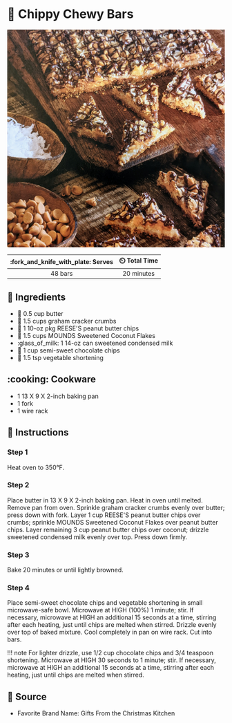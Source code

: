 # :chocolate_bar: Chippy Chewy Bars

![Chippy Chewy Bars](../assets/images/chippy-chewy-bars.jpg)

| :fork_and_knife_with_plate: Serves | :timer_clock: Total Time |
|:----------------------------------:|:-----------------------: |
| 48 bars | 20 minutes |

## :salt: Ingredients

- :butter: 0.5 cup butter
- :cookie: 1.5 cups graham cracker crumbs
- :chocolate_bar: 1 10-oz pkg REESE'S peanut butter chips
- :coconut: 1.5 cups MOUNDS Sweetened Coconut Flakes
- :glass_of_milk: 1 14-oz can sweetened condensed milk
- :chocolate_bar: 1 cup semi-sweet chocolate chips
- :carrot: 1.5 tsp vegetable shortening

## :cooking: Cookware

- 1 13 X 9 X 2-inch baking pan
- 1 fork
- 1 wire rack

## :pencil: Instructions

### Step 1

Heat oven to 350°F.

### Step 2

Place butter in 13 X 9 X 2-inch baking pan. Heat in oven until melted. Remove pan from oven. Sprinkle graham cracker
crumbs evenly over butter; press down with fork. Layer 1 cup REESE'S peanut butter chips over crumbs; sprinkle MOUNDS
Sweetened Coconut Flakes over peanut butter chips. Layer remaining 3 cup peanut butter chips over coconut; drizzle
sweetened condensed milk evenly over top. Press down firmly.

### Step 3

Bake 20 minutes or until lightly browned.

### Step 4

Place semi-sweet chocolate chips and vegetable shortening in small microwave-safe bowl. Microwave at HIGH (100%) 1
minute; stir. If necessary, microwave at HIGH an additional 15 seconds at a time, stirring after each heating, just
until chips are melted when stirred. Drizzle evenly over top of baked mixture. Cool completely in pan on wire rack. Cut
into bars.

!!! note
    For lighter drizzle, use 1/2 cup chocolate chips and 3/4 teaspoon shortening. Microwave at HIGH 30 seconds to 1
    minute; stir. If necessary, microwave at HIGH an additional 15 seconds at a time, stirring after each heating, just
    until chips are melted when stirred.

## :link: Source

- Favorite Brand Name: Gifts From the Christmas Kitchen
